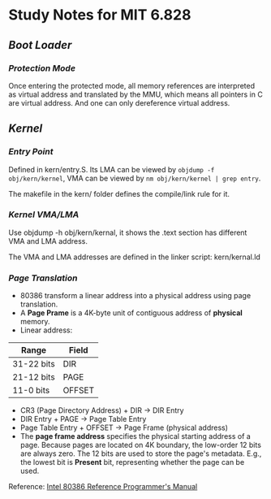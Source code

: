 # Study Notes for MIT 6.828

## *Boot Loader*

### *Protection Mode*

Once entering the protected mode, all memory references are interpreted as
virtual address and translated by the MMU, which means all pointers in C are
virtual address. And one can only dereference virtual address.

## *Kernel*

### *Entry Point*

Defined in kern/entry.S. Its LMA can be viewed by `objdump -f obj/kern/kernel`,
VMA can be viewed by `nm obj/kern/kernel | grep entry`.

The makefile in the kern/ folder defines the compile/link rule for it.

### *Kernel VMA/LMA*

Use objdump -h obj/kern/kernal, it shows the .text section has different VMA and
LMA address.

The VMA and LMA addresses are defined in the linker script: kern/kernal.ld

### *Page Translation*

- 80386 transform a linear address into a physical address using page
  translation.
- A **Page Prame** is a 4K-byte unit of contiguous address of **physical** memory.
- Linear address:

| Range | Field |
|-------|-------|
| 31-22 bits | DIR |
| 21-12 bits | PAGE |
| 11-0  bits | OFFSET |

- CR3 (Page Directory Address) + DIR -> DIR Entry
- DIR Entry + PAGE -> Page Table Entry
- Page Table Entry + OFFSET -> Page Frame (physical address)
- The **page frame address** specifies the physical starting address of a page.
  Because pages are located on 4K boundary, the low-order 12 bits are always
  zero. The 12 bits are used to store the page's metadata. E.g., the lowest bit
  is **Present** bit, representing whether the page can be used.

Reference: [Intel 80386 Reference Programmer's Manual](https://pdos.csail.mit.edu/6.828/2016/readings/i386/s05_02.htm)
